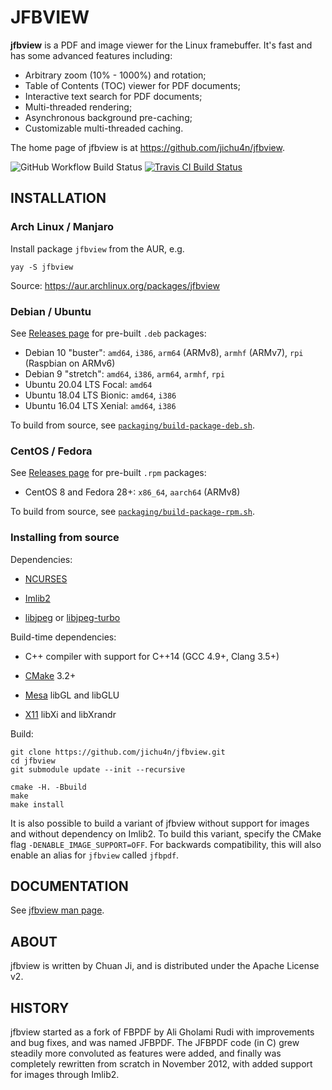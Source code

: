 JFBVIEW
=======

**jfbview** is a PDF and image viewer for the Linux framebuffer. It's fast and has
some advanced features including:

  * Arbitrary zoom (10% - 1000%) and rotation;
  * Table of Contents (TOC) viewer for PDF documents;
  * Interactive text search for PDF documents;
  * Multi-threaded rendering;
  * Asynchronous background pre-caching;
  * Customizable multi-threaded caching.

The home page of jfbview is at https://github.com/jichu4n/jfbview.

![GitHub Workflow Build Status](https://github.com/jichu4n/jfbview/workflows/build/badge.svg)
[![Travis CI Build Status](https://travis-ci.org/jichu4n/jfbview.svg?branch=master)](https://travis-ci.org/jichu4n/jfbview)

INSTALLATION
------------

### Arch Linux / Manjaro

Install package `jfbview` from the AUR, e.g.

```
yay -S jfbview
```

Source: https://aur.archlinux.org/packages/jfbview

### Debian / Ubuntu

See [Releases page](https://github.com/jichu4n/jfbview/releases) for pre-built `.deb` packages:

  - Debian 10 "buster": `amd64`, `i386`, `arm64` (ARMv8), `armhf` (ARMv7), `rpi` (Raspbian on ARMv6)
  - Debian 9 "stretch": `amd64`, `i386`, `arm64`, `armhf`, `rpi`
  - Ubuntu 20.04 LTS Focal: `amd64`
  - Ubuntu 18.04 LTS Bionic: `amd64`, `i386`
  - Ubuntu 16.04 LTS Xenial: `amd64`, `i386`

To build from source, see [`packaging/build-package-deb.sh`](https://github.com/jichu4n/jfbview/blob/master/packaging/build-package-deb.sh).

### CentOS / Fedora

See [Releases page](https://github.com/jichu4n/jfbview/releases) for pre-built `.rpm` packages:

  - CentOS 8 and Fedora 28+: `x86_64`, `aarch64` (ARMv8)

To build from source, see [`packaging/build-package-rpm.sh`](https://github.com/jichu4n/jfbview/blob/master/packaging/build-package-rpm.sh).

### Installing from source

Dependencies:

  - [NCURSES](https://invisible-island.net/ncurses/ncurses.html)

  - [Imlib2](https://docs.enlightenment.org/api/imlib2/html/index.html)

  - [libjpeg](http://libjpeg.sourceforge.net/) or [libjpeg-turbo](https://libjpeg-turbo.org/)

Build-time dependencies:

  - C++ compiler with support for C++14 (GCC 4.9+, Clang 3.5+)

  - [CMake](https://cmake.org/) 3.2+

  - [Mesa](https://mesa.freedesktop.org/) libGL and libGLU

  - [X11](https://xorg.freedesktop.org/) libXi and libXrandr

Build:

```
git clone https://github.com/jichu4n/jfbview.git
cd jfbview
git submodule update --init --recursive

cmake -H. -Bbuild
make
make install
```

It is also possible to build a variant of jfbview without support for images
and without dependency on Imlib2. To build this variant, specify the CMake flag
`-DENABLE_IMAGE_SUPPORT=OFF`. For backwards compatibility, this will also
enable an alias for `jfbview` called `jfbpdf`.


DOCUMENTATION
-------------

See [jfbview man page](https://htmlpreview.github.io/?https://github.com/jichu4n/jfbview/blob/master/doc/jfbview.1.html).

ABOUT
-----

jfbview is written by Chuan Ji, and is distributed under the Apache License v2.

HISTORY
-------

jfbview started as a fork of FBPDF by Ali Gholami Rudi with improvements and bug
fixes, and was named JFBPDF. The JFBPDF code (in C) grew steadily more
convoluted as features were added, and finally was completely rewritten from
scratch in November 2012, with added support for images through Imlib2.

